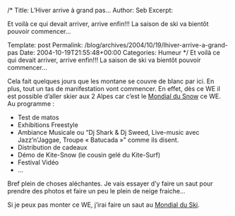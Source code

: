 /*
 Title: L&rsquo;Hiver arrive &agrave;  grand pas&#8230;
 Author: Seb
 Excerpt:  <p>Et voil&agrave;  ce qui devait arriver, arrive enfin!!! La saison de ski va bient&ocirc;t pouvoir commencer...</p>
 Template: post
 Permalink: /blog/archives/2004/10/19/lhiver-arrive-a-grand-pas
 Date: 2004-10-19T21:55:48+00:00
 Categories: Humeur
*/
Et voil&agrave; ce qui devait arriver, arrive enfin!!! La saison de ski va bient&ocirc;t pouvoir commencer&#8230;

<!--more-->

Cela fait quelques jours que les montane se couvre de blanc par ici. En plus, tout un tas de manifestation vont commencer. En effet, d&egrave;s ce WE il est possible d&rsquo;aller skier aux 2 Alpes car c&rsquo;est le [Mondial du Snow][1] ce WE.  
Au programme&nbsp;:

*   Test de matos
*   Exhibitions Freestyle
*   Ambiance Musicale ou <q>Dj Shark & Dj Sweed, Live-music avec Jazz&rsquo;n'Jaggae, Troupe &laquo; Batucada &raquo;</q> comme ils disent.
*   Distribution de cadeaux
*   D&eacute;mo de Kite-Snow (le cousin gel&eacute; du Kite-Surf)
*   Festival Vid&eacute;o
*   &#8230;

Bref plein de choses al&eacute;chantes. Je vais essayer d&rsquo;y faire un saut pour prendre des photos et faire un peu le plein de neige fraiche&#8230;

Si je peux pas monter ce WE, j&rsquo;irai faire un saut au [Mondial du Ski][2].

 [1]: http://www.mondialdusnow.com/fr/index.php
 [2]: http://www.mondialduski.com/fr/index.php